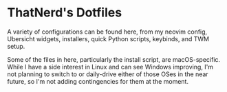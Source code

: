 # ThatNerd's Dotfiles

A variety of configurations can be found here, from my neovim config, Ubersicht widgets, installers, quick Python scripts, keybinds, and TWM setup.

Some of the files in here, particularly the install script, are macOS-specific. While I have a side interest in Linux and can see Windows improving, I'm not planning to switch to or daily-drive either of those OSes in the near future, so I'm not adding contingencies for them at the moment.
